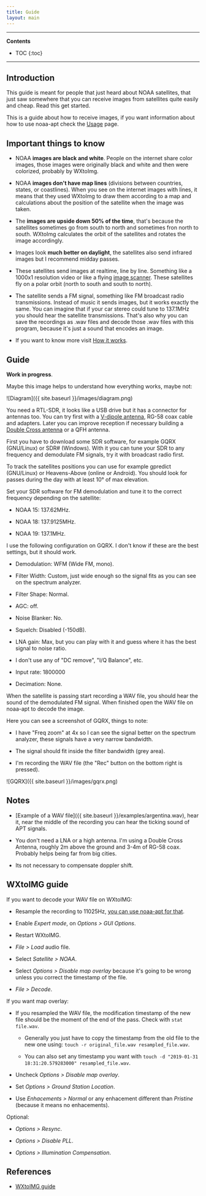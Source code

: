 ```yaml
---
title: Guide
layout: main
---
```


---

**Contents**

- TOC
{:toc}

---

## Introduction

This guide is meant for people that just heard about NOAA satellites, that just
saw somewhere that you can receive images from satellites quite easily and
cheap. Read this get started.

This is a guide about how to receive images, if you want information about how
to use noaa-apt check the [Usage](./usage.html) page.

## Important things to know

- NOAA **images are black and white**. People on the internet share color
    images, those images were originally black and white and then were
    colorized, probably by WXtoImg.

- NOAA **images don't have map lines** (divisions between countries, states,
    or coastlines). When you see on the internet images with lines, it means
    that they used WXtoImg to draw them according to a map and calculations
    about the position of the satellite when the image was taken.

- The **images are upside down 50% of the time**, that's because the satellites
    sometimes go from south to north and sometimes fron north to south.
    WXtoImg calculates the orbit of the satellites and rotates the image
    accordingly.

- Images look **much better on daylight**, the satellites also send infrared
    images but I recommend midday passes.

- These satellites send images at realtime, line by line. Something like a
    1000x1 resolution video or like a flying
    [image scanner](https://en.wikipedia.org/wiki/Image_scanner). These
    satellites fly on a polar orbit (north to south and south to north).

- The satellite sends a FM signal, something like FM broadcast radio
    transmissions. Instead of music it sends images, but it works exactly the
    same. You can imagine that if your car stereo could tune to 137.1MHz you
    should hear the satellite transmissions. That's also why you can save the
    recordings as .wav files and decode those .wav files with this program,
    because it's just a sound that encodes an image.

- If you want to know more visit [How it works](./how-it-works.html).

## Guide

**Work in progress**.

Maybe this image helps to understand how everything works, maybe not:

![Diagram]({{ site.baseurl }}/images/diagram.png)

You need a RTL-SDR, it looks like a USB drive but it has a connector for
antennas too. You can try first with a
[V-dipole antenna](https://www.rtl-sdr.com/simple-noaameteor-weather-satellite-antenna-137-mhz-v-dipole/),
RG-58 coax cable and adapters. Later you can improve reception if necessary
building a
[Double Cross antenna](https://www.rtl-sdr.com/instructions-for-building-a-double-cross-antenna-great-for-noaameteor-weather-satellites/)
or a QFH antenna.

First you have to download some SDR software, for example GQRX (GNU/Linux) or
SDR# (Windows). With it you can tune your SDR to any frequency and demodulate FM
signals, try it with broadcast radio first.

To track the satellites positions you can use for example gpredict (GNU/Linux)
or Heavens-Above (online or Android). You should look for passes during the day
with at least 10° of max elevation.

Set your SDR software for FM demodulation and tune it to the correct frequency
depending on the satellite:

- NOAA 15: 137.62MHz.

- NOAA 18: 137.9125MHz.

- NOAA 19: 137.1MHz.

I use the following configuration on GQRX. I don't know if these are the best
settings, but it should work.

- Demodulation: WFM (Wide FM, mono).

- Filter Width: Custom, just wide enough so the signal fits as you can see
  on the spectrum analyzer.

- Filter Shape: Normal.

- AGC: off.

- Noise Blanker: No.

- Squelch: Disabled (-150dB).

- LNA gain: Max, but you can play with it and guess where it has the best
    signal to noise ratio.

- I don't use any of "DC remove", "I/Q Balance", etc.

- Input rate: 1800000

- Decimation: None.

When the satellite is passing start recording a WAV file, you should hear the
sound of the demodulated FM signal. When finished open the WAV file on noaa-apt
to decode the image.

Here you can see a screenshot of GQRX, things to note:

- I have "Freq zoom" at 4x so I can see the signal better on the spectrum
    analyzer, these signals have a very narrow bandwidth.

- The signal should fit inside the filter bandwidth (grey area).

- I'm recording the WAV file (the "Rec" button on the bottom right is pressed).

![GQRX]({{ site.baseurl }}/images/gqrx.png)

## Notes

- [Example of a WAV file]({{ site.baseurl }}/examples/argentina.wav), hear it,
    near the middle of the recording you can hear the ticking sound of APT
    signals.

- You don't need a LNA or a high antenna. I'm using a Double Cross Antenna,
    roughly 2m above the ground and 3-4m of RG-58 coax. Probably helps being far
    from big cities.

- Its not necessary to compensate doppler shift.

## WXtoIMG guide

If you want to decode your WAV file on WXtoIMG:

- Resample the recording to 11025Hz,
    [you can use noaa-apt for that](./usage.html).

- Enable _Expert mode_, on _Options > GUI Options_.

- Restart WXtoIMG.

- _File > Load_ audio file.

- Select _Satellite > NOAA_.

- Select _Options > Disable map overlay_ because it's going to be wrong unless
    you correct the timestamp of the file.

- _File > Decode_.

If you want map overlay:

- If you resampled the WAV file, the modification timestamp of the new file
    should be the moment of the end of the pass. Check with `stat file.wav`.

    - Generally you just have to copy the timestamp from the old file to the new
        one using: `touch -r original_file.wav resampled_file.wav`.

    - You can also set any timestamp you want with
       `touch -d "2019-01-31 18:31:20.579283000" resampled_file.wav`.

- Uncheck _Options > Disable map overlay_.

- Set _Options > Ground Station Location_.

- Use _Enhacements > Normal_ or any enhacement different than _Pristine_
    (because it means no enhacements).

Optional:

- _Options > Resync_.

- _Options > Disable PLL_.

- _Options > Illumination Compensation_.

## References

- [WXtoIMG guide][1]

[1]: https://www.wraase.de/download/wxtoimg/wxgui.pdf
